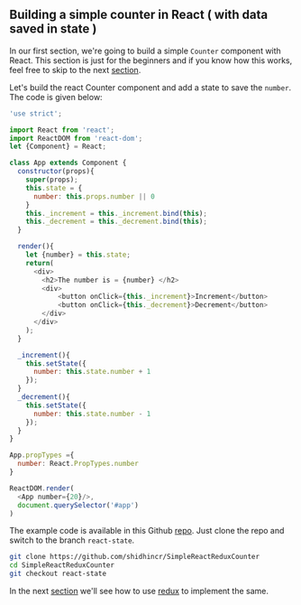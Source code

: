 ## Building a simple counter in React ( with data saved in state )

In our first section, we're going to build a simple `Counter` component with React. This section is just for the beginners and if you know how this works, feel free to skip to the next [section]((https://github.com/shidhincr/redux-learning/blob/master/section_02.md)).

Let's build the react Counter component and add a state to save the `number`. The code is given below:

```js
'use strict';

import React from 'react';
import ReactDOM from 'react-dom';
let {Component} = React;

class App extends Component {
  constructor(props){
    super(props);
    this.state = {
      number: this.props.number || 0
    }
    this._increment = this._increment.bind(this);
    this._decrement = this._decrement.bind(this);
  }

  render(){
    let {number} = this.state;
    return(
      <div>
        <h2>The number is = {number} </h2>
        <div>
            <button onClick={this._increment}>Increment</button>
            <button onClick={this._decrement}>Decrement</button>
        </div>
      </div>
    );
  }

  _increment(){
    this.setState({
      number: this.state.number + 1
    });
  }
  _decrement(){
    this.setState({
      number: this.state.number - 1
    });
  }
}

App.propTypes ={
  number: React.PropTypes.number
}

ReactDOM.render(
  <App number={20}/>,
  document.querySelector('#app')
)   
```

The example code is available in this Github [repo](https://github.com/shidhincr/SimpleReactReduxCounter). Just clone the repo and switch to the branch `react-state`.

```sh
git clone https://github.com/shidhincr/SimpleReactReduxCounter
cd SimpleReactReduxCounter
git checkout react-state
```

In the next [section]((https://github.com/shidhincr/redux-learning/blob/master/section_02.md)) we'll see how to use [redux](https://www.npmjs.com/package/redux) to implement the same.
